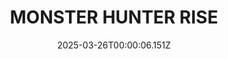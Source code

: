 ---
title: "MONSTER HUNTER RISE"
id: 1446780
date: 2025-03-26T00:00:06.151Z
link: games/steam/recent/monster-hunter-rise
image: http://media.steampowered.com/steamcommunity/public/images/apps/1446780/560dd364b52075b783424961a43c01f9b69fde15.jpg
playtime_2weeks: 1640
playtime_forever: 1722
playtime_windows_forever: 0
playtime_mac_forever: 0
playtime_linux_forever: 1722
playtime_deck_forever: 1722
---